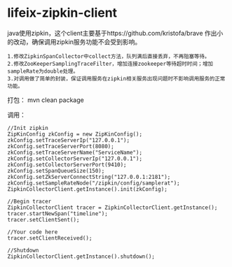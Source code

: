 lifeix-zipkin-client
====================

java使用zipkin，这个client主要基于https://github.com/kristofa/brave 作出小的改动，确保调用zipkin服务功能不会受到影响。

	1.修改ZipkinSpanCollector中collect方法，队列满后直接丢弃，不再阻塞等待。
	2.修改ZooKeeperSamplingTraceFilter，增加连接zookeeper等待超时时间；增加sampleRate为double处理。
	3.对调用做了简单的封装，保证调用服务在zipkin相关服务出现问题时不影响调用服务的正常功能。

打包：
	mvn clean package

调用：

 	//Init zipkin
	ZipKinConfig zkConfig = new ZipKinConfig();
	zkConfig.setTraceServerIp("127.0.0.1");
	zkConfig.setTraceServerPort(8080);
	zkConfig.setTraceServerName("ServiceName");
	zkConfig.setCollectorServerIp("127.0.0.1");
	zkConfig.setCollectorServerPort(9410);
	zkConfig.setSpanQueueSize(150);
	zkConfig.setZkServerConnectString("127.0.0.1:2181");
	zkConfig.setSampleRateNode("/zipkin/config/samplerat");
	ZipkinCollectorClient.getInstance().init(zkConfig);
	
	//Begin tracer
	ZipkinCollectorClient tracer = ZipkinCollectorClient.getInstance();
	tracer.startNewSpan("timeline");
	tracer.setClientSent();
	
	//Your code here
	tracer.setClientReceived();
	
	//Shutdown
	ZipkinCollectorClient.getInstance().shutdown();

